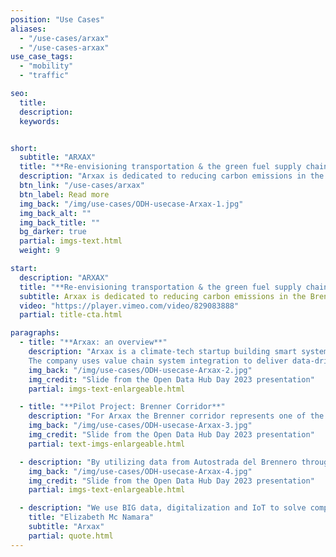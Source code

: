```yaml
---
position: "Use Cases"
aliases:
  - "/use-cases/arxax"
  - "/use-cases-arxax"
use_case_tags:
  - "mobility"
  - "traffic"

seo:
  title:
  description:
  keywords:


short:
  subtitle: "ARXAX"
  title: "**Re-envisioning transportation & the green fuel supply chain.**"
  description: "Arxax is dedicated to reducing carbon emissions in the Brenner corridor by optimizing and promoting cleaner transportation through a data-driven approach."
  btn_link: "/use-cases/arxax"
  btn_label: Read more
  img_back: "/img/use-cases/ODH-usecase-Arxax-1.jpg"
  img_back_alt: ""
  img_back_title: ""
  bg_darker: true
  partial: imgs-text.html
  weight: 9

start:
  description: "ARXAX"
  title: "**Re-envisioning transportation & the green fuel supply chain.**"
  subtitle: Arxax is dedicated to reducing carbon emissions in the Brenner corridor by optimizing and promoting cleaner transportation through a data-driven approach.
  video: "https://player.vimeo.com/video/829083888"
  partial: title-cta.html

paragraphs:
  - title: "**Arxax: an overview**"
    description: "Arxax is a climate-tech startup building smart system integration solutions to support and accelerate green transition in transport and logistics.
    The company uses value chain system integration to deliver data-driven intelligent insights. It facilitates the creation of a smart, sustainable, and clean transport and logistics industry."
    img_back: "/img/use-cases/ODH-usecase-Arxax-2.jpg"
    img_credit: "Slide from the Open Data Hub Day 2023 presentation"
    partial: imgs-text-enlargeable.html

  - title: "**Pilot Project: Brenner Corridor**"
    description: "For Arxax the Brenner corridor represents one of the biggest decarbonization challenges. The Brenner corridor carries about 2,5 million heavy duty trucks on its roads every year. Each one of the trucks emits about 110 tons of CO2 per year and there is a very strong appetite at EU and at local level to decarbonize this sector.The Open Data Hub plays a fundamental role for green fuel market sizing and scoping and fuel demand analytics in heavy-duty transport across Brenner Pass."
    img_back: "/img/use-cases/ODH-usecase-Arxax-3.jpg"
    img_credit: "Slide from the Open Data Hub Day 2023 presentation"
    partial: text-imgs-enlargeable.html

  - description: "By utilizing data from Autostrada del Brennero through the Open Data Hub, Arxax has the ability to track the density, speed, and count of heavy-duty vehicles. By integrating this data with information from Austria, it becomes possible to trace the routes taken by trucks. This analysis aids in comprehending the demands at precise locations, such as identifying suitable refueling stations and their optimal placements. Such insights contribute to achieving their ultimate objective of establishing an environmentally sustainable TEN-T freight network with reduced or zero carbon emissions."
    img_back: "/img/use-cases/ODH-usecase-Arxax-4.jpg"
    img_credit: "Slide from the Open Data Hub Day 2023 presentation"
    partial: imgs-text-enlargeable.html

  - description: "We use BIG data, digitalization and IoT to solve complex questions around fuel demand and the green transition."
    title: "Elizabeth Mc Namara"
    subtitle: "Arxax"
    partial: quote.html
---
```

